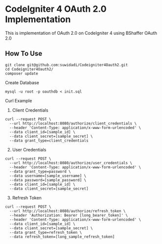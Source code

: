 # CodeIgniter 4 OAuth 2.0 Implementation

This is implementation of OAuth 2.0 on CodeIgniter 4 using BShaffer OAuth 2.0

## How To Use

```shell
git clone git@github.com:suwidadi/Codeigniter4Oauth2.git
cd Codeigniter4Oauth2/
composer update
```
Create Database 

```shell
mysql -u root -p oauthdb < init.sql
```

Curl Example

1. Client Credentials

```Shell
curl --request POST \
  --url http://localhost:8080/authorize/client_credentials \
  --header 'Content-Type: application/x-www-form-urlencoded' \
  --data client_id=[sample_id] \
  --data client_secret=[sample_secret] \
  --data grant_type=client_credentials
```

2. User Credentials

```Shell
curl --request POST \
  --url http://localhost:8080/authorize/user_credentials \
  --header 'Content-Type: application/x-www-form-urlencoded' \
  --data grant_type=password \
  --data username=[sample_username] \
  --data password=[sample_password] \
  --data client_id=[sample_id] \
  --data client_secret=[sample_secret]
```

3. Refresh Token

```Shell
curl --request POST \
  --url http://localhost:8080/authorize/refresh_token \
  --header 'Authorization: Bearer [long_bearer_token]' \
  --header 'Content-Type: application/x-www-form-urlencoded' \
  --data client_id=[sample_id] \
  --data client_secret=[sample_secret] \
  --data grant_type=refresh_token \
  --data refresh_token=[long_sample_refresh_token]
```


